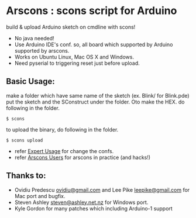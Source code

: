 # Arscons : scons script for Arduino

build & upload Arduino sketch on cmdline with scons!

- No java needed!
- Use Arduino IDE's conf. so, all board which supported by Arduino supported by arscons.
- Works on Ubuntu Linux, Mac OS X and Windows.
- Need pyserial to triggering reset just before upload.

## Basic Usage:

make a folder which have same name of the sketch (ex. Blink/ for Blink.pde)
put the sketch and the SConstruct under the folder.
Oto make the HEX. do following in the folder.

    $ scons

to upload the binary, do following in the folder.

    $ scons upload

- refer [Expert Usage](arscons/wiki/Expert-Usage) for change the confs.
- refer [Arscons Users](arscons/wiki/Arscons-Users) for arscons in practice (and hacks!)


## Thanks to:

- Ovidiu Predescu <ovidiu@gmail.com> and Lee Pike <leepike@gmail.com> for Mac port and bugfix.
- Steven Ashley <steven@ashley.net.nz> for Windows port.
- Kyle Gordon for many patches which including Arduino-1 support
